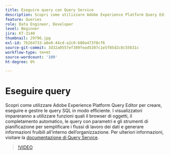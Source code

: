 ```yaml
---
title: Eseguire query con Query Service
description: Scopri come utilizzare Adobe Experience Platform Query Editor per creare, eseguire e gestire le query SQL in modo efficiente. I visualizzatori impareranno a utilizzare funzioni quali il browser di oggetti, il completamento automatico, le query con parametri e gli strumenti di pianificazione per semplificare i flussi di lavoro dei dati e generare informazioni fruibili all’interno dell’organizzazione.
feature: Queries
role: Data Engineer, Developer
level: Beginner
jira: KT-3140
thumbnail: 29796.jpg
exl-id: 7b264733-a0e0-44cd-a2c0-680a473f8cf6
source-git-commit: 3d32a0557ef389fead5387c1e5f85d2c8c55631c
workflow-type: tm+mt
source-wordcount: '109'
ht-degree: 0%

---
```


# Eseguire query

Scopri come utilizzare Adobe Experience Platform Query Editor per creare, eseguire e gestire le query SQL in modo efficiente. I visualizzatori impareranno a utilizzare funzioni quali il browser di oggetti, il completamento automatico, le query con parametri e gli strumenti di pianificazione per semplificare i flussi di lavoro dei dati e generare informazioni fruibili all’interno dell’organizzazione. Per ulteriori informazioni, visitare la [documentazione di Query Service](https://experienceleague.adobe.com/it/docs/experience-platform/query/home).

>[!VIDEO](https://video.tv.adobe.com/v/39842?learn=on&enablevpops&captions=ita)
